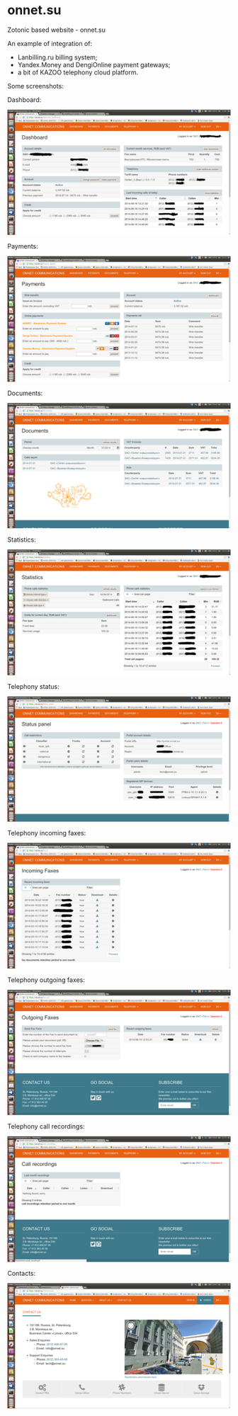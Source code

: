 onnet.su
========

Zotonic based website - onnet.su

An example of integration of:

- Lanbilling.ru billing system;
- Yandex.Money and DengiOnline payment gateways;
- a bit of KAZOO telephony cloud platform.


Some screenshots:


Dashboard:

![Alt text](/lib/images/dashboard.png "Dashboard")


Payments:

![Alt text](/lib/images/paymenys.png "Payments")


Documents:

![Alt text](/lib/images/documents.png "Documents")


Statistics:

![Alt text](/lib/images/statistics.png "Statistics")


Telephony status:

![Alt text](/lib/images/telephony_status.png "Telephony status")


Telephony incoming faxes:

![Alt text](/lib/images/telephony_incoming_faxes.png "Telephony incoming faxes")


Telephony outgoing faxes:

![Alt text](/lib/images/telephony_outgoing_faxes.png "Telephony outgoing faxes")


Telephony call recordings:

![Alt text](/lib/images/telephony_call_recordings.png "Telephony call recordings")


Contacts:

![Alt text](/lib/images/contacts.png "Contacts")
